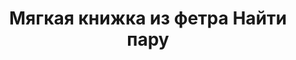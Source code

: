 ---
title: Мягкая книжка из фетра Найти пару
description: Купить мягкую развивающую книжку из фетра Найти пару ручной работы в магазине KiddyTrick

layout: product
permalink: /:path

weight: 22

product-name: 'Мягкая книжка "Найти пару"'
product-desc: '<p>Развивающая книжка для детей, в которой ребенку нужно найти соответствие картинке. В книжке 4 страницы со вставками из велкроткани и 16 съемных деталей. Каждая следующая страница усложняет задачу найти подходящую картинку. На первой странице съемные детали полностью идентичны картинкам, на второй - отличаются цветом, на третьей - и цветом и формой, и на четвертой нужно подобрать подходящую по смыслу пару. Следуя от простого к сложному, ребенок тренирует логику и мышление.</p>'

product-video: '<div style="position:relative;height:0;padding-bottom:56.25%"><iframe src="https://www.youtube.com/embed/vWpSSP87zV8" width="640" height="360" frameborder="0" style="position:absolute;width:100%;height:100%;left:0" allowfullscreen></iframe></div>'

product-asteriks:
product-price: 2500

product-year: "от 1,5 лет"
product-size: "21х23х3 см"
product-time: "5-7 дней"

related:
- myagkaya-stranica-dozhdik
- myagkaya-stranica-korablik
- myagkaya-stranica-koty
- myagkaya-stranica-nebo
---